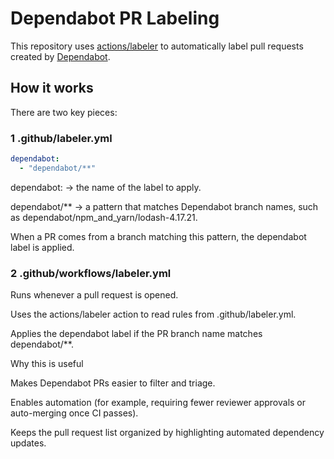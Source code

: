 # Dependabot PR Labeling

This repository uses [actions/labeler](https://github.com/actions/labeler) to
automatically label pull requests created by [Dependabot](https://github.com/dependabot).

## How it works

There are two key pieces:

### 1 .github/labeler.yml

```yaml
dependabot:
  - "dependabot/**"
```

dependabot: → the name of the label to apply.

dependabot/** → a pattern that matches Dependabot branch names, such as
dependabot/npm_and_yarn/lodash-4.17.21.

When a PR comes from a branch matching this pattern, the dependabot label is applied.


### 2 .github/workflows/labeler.yml


Runs whenever a pull request is opened.

Uses the actions/labeler action to read rules from .github/labeler.yml.

Applies the dependabot label if the PR branch name matches dependabot/**.

Why this is useful

Makes Dependabot PRs easier to filter and triage.

Enables automation (for example, requiring fewer reviewer approvals or
auto-merging once CI passes).

Keeps the pull request list organized by highlighting automated dependency updates.
